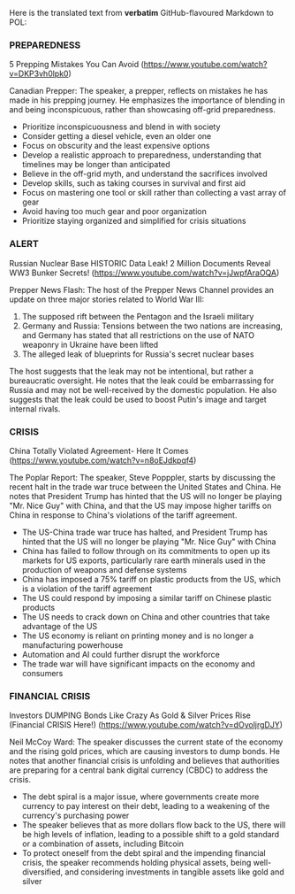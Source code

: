 Here is the translated text from **verbatim** GitHub-flavoured Markdown to POL:

### PREPAREDNESS

5 Prepping Mistakes You Can Avoid (https://www.youtube.com/watch?v=DKP3vh0lpk0)

Canadian Prepper: The speaker, a prepper, reflects on mistakes he has made in his prepping journey. He emphasizes the importance of blending in and being inconspicuous, rather than showcasing off-grid preparedness.

* Prioritize inconspicuousness and blend in with society
* Consider getting a diesel vehicle, even an older one
* Focus on obscurity and the least expensive options
* Develop a realistic approach to preparedness, understanding that timelines may be longer than anticipated
* Believe in the off-grid myth, and understand the sacrifices involved
* Develop skills, such as taking courses in survival and first aid
* Focus on mastering one tool or skill rather than collecting a vast array of gear
* Avoid having too much gear and poor organization
* Prioritize staying organized and simplified for crisis situations

### ALERT

Russian Nuclear Base HISTORIC Data Leak! 2 Million Documents Reveal WW3 Bunker Secrets! (https://www.youtube.com/watch?v=jJwpfAraOQA)

Prepper News Flash: The host of the Prepper News Channel provides an update on three major stories related to World War III:

1. The supposed rift between the Pentagon and the Israeli military
2. Germany and Russia: Tensions between the two nations are increasing, and Germany has stated that all restrictions on the use of NATO weaponry in Ukraine have been lifted
3. The alleged leak of blueprints for Russia's secret nuclear bases

The host suggests that the leak may not be intentional, but rather a bureaucratic oversight. He notes that the leak could be embarrassing for Russia and may not be well-received by the domestic population. He also suggests that the leak could be used to boost Putin's image and target internal rivals.

### CRISIS

China Totally Violated Agreement- Here It Comes (https://www.youtube.com/watch?v=n8oEJdkpqf4)

The Poplar Report: The speaker, Steve Popppler, starts by discussing the recent halt in the trade war truce between the United States and China. He notes that President Trump has hinted that the US will no longer be playing "Mr. Nice Guy" with China, and that the US may impose higher tariffs on China in response to China's violations of the tariff agreement.

* The US-China trade war truce has halted, and President Trump has hinted that the US will no longer be playing "Mr. Nice Guy" with China
* China has failed to follow through on its commitments to open up its markets for US exports, particularly rare earth minerals used in the production of weapons and defense systems
* China has imposed a 75% tariff on plastic products from the US, which is a violation of the tariff agreement
* The US could respond by imposing a similar tariff on Chinese plastic products
* The US needs to crack down on China and other countries that take advantage of the US
* The US economy is reliant on printing money and is no longer a manufacturing powerhouse
* Automation and AI could further disrupt the workforce
* The trade war will have significant impacts on the economy and consumers

### FINANCIAL CRISIS

Investors DUMPING Bonds Like Crazy As Gold & Silver Prices Rise (Financial CRISIS Here!) (https://www.youtube.com/watch?v=dOyoljrgDJY)

Neil McCoy Ward: The speaker discusses the current state of the economy and the rising gold prices, which are causing investors to dump bonds. He notes that another financial crisis is unfolding and believes that authorities are preparing for a central bank digital currency (CBDC) to address the crisis.

* The debt spiral is a major issue, where governments create more currency to pay interest on their debt, leading to a weakening of the currency's purchasing power
* The speaker believes that as more dollars flow back to the US, there will be high levels of inflation, leading to a possible shift to a gold standard or a combination of assets, including Bitcoin
* To protect oneself from the debt spiral and the impending financial crisis, the speaker recommends holding physical assets, being well-diversified, and considering investments in tangible assets like gold and silver